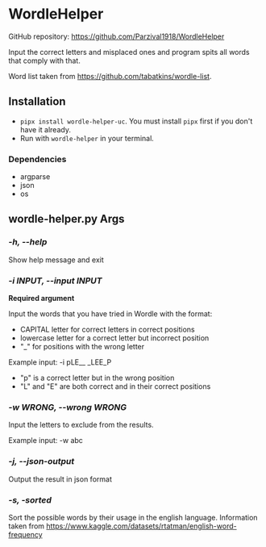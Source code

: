 # WordleHelper

GitHub repository: https://github.com/Parzival1918/WordleHelper

Input the correct letters and misplaced ones and program spits all words that comply with that.

Word list taken from https://github.com/tabatkins/wordle-list.

## Installation

* `pipx install wordle-helper-uc`. You must install `pipx` first if you don't have it already.
* Run with `wordle-helper` in your terminal.

### Dependencies

* argparse
* json
* os

## wordle-helper.py Args

### *-h, --help* 

Show help message and exit

### *-i INPUT, --input INPUT*

**Required argument**

Input the words that you have tried in Wordle with the format:

* CAPITAL letter for correct letters in correct positions
* lowercase letter for a correct letter but incorrect position
* "_" for positions with the wrong letter

Example input: -i pLE__ _LEE_P

* "p" is a correct letter but in the wrong position
* "L" and "E" are both correct and in their correct positions

### *-w WRONG, --wrong WRONG*

Input the letters to exclude from the results.

Example input: -w abc

### *-j, --json-output*

Output the result in json format

### *-s, -sorted*

Sort the possible words by their usage in the english language. Information taken from https://www.kaggle.com/datasets/rtatman/english-word-frequency
